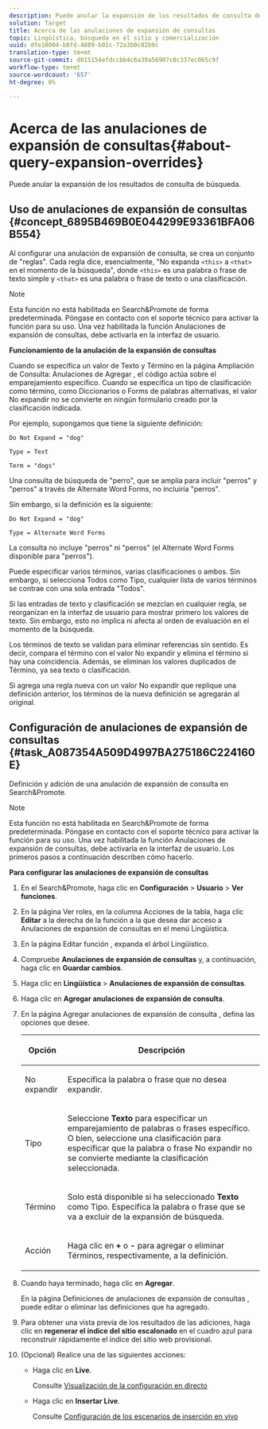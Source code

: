 ```yaml
---
description: Puede anular la expansión de los resultados de consulta de búsqueda.
solution: Target
title: Acerca de las anulaciones de expansión de consultas
topic: Lingüística, búsqueda en el sitio y comercialización
uuid: dfe18004-b8fd-4889-b01c-72a3b0c82b9c
translation-type: tm+mt
source-git-commit: d015154efdccbb4c6a39a56907c0c337ec065c9f
workflow-type: tm+mt
source-wordcount: '657'
ht-degree: 0%

---
```



# Acerca de las anulaciones de expansión de consultas{#about-query-expansion-overrides}

Puede anular la expansión de los resultados de consulta de búsqueda.

## Uso de anulaciones de expansión de consultas {#concept_6895B469B0E044299E93361BFA06B554}

Al configurar una anulación de expansión de consulta, se crea un conjunto de &quot;reglas&quot;. Cada regla dice, esencialmente, &quot;No expanda `<this>` a `<that>` en el momento de la búsqueda&quot;, donde `<this>` es una palabra o frase de texto simple y `<that>` es una palabra o frase de texto o una clasificación.

>[!NOTE]
>
>Esta función no está habilitada en Search&amp;Promote de forma predeterminada. Póngase en contacto con el soporte técnico para activar la función para su uso. Una vez habilitada la función Anulaciones de expansión de consultas, debe activarla en la interfaz de usuario.

**Funcionamiento de la anulación de la expansión de consultas**

Cuando se especifica un valor de Texto y Término en la página Ampliación de Consulta: Anulaciones de Agregar , el código actúa sobre el emparejamiento específico. Cuando se especifica un tipo de clasificación como término, como Diccionarios o Forms de palabras alternativas, el valor No expandir no se convierte en ningún formulario creado por la clasificación indicada.

Por ejemplo, supongamos que tiene la siguiente definición:

`Do Not Expand = "dog"`

`Type = Text`

`Term = "dogs"`

Una consulta de búsqueda de &quot;perro&quot;, que se amplía para incluir &quot;perros&quot; y &quot;perros&quot; a través de Alternate Word Forms, no incluiría &quot;perros&quot;.

Sin embargo, si la definición es la siguiente:

`Do Not Expand = "dog"`

`Type = Alternate Word Forms`

La consulta no incluye &quot;perros&quot; ni &quot;perros&quot; (el Alternate Word Forms disponible para &quot;perros&quot;).

Puede especificar varios términos, varias clasificaciones o ambos. Sin embargo, si selecciona Todos como Tipo, cualquier lista de varios términos se contrae con una sola entrada &quot;Todos&quot;.

Si las entradas de texto y clasificación se mezclan en cualquier regla, se reorganizan en la interfaz de usuario para mostrar primero los valores de texto. Sin embargo, esto no implica ni afecta al orden de evaluación en el momento de la búsqueda.

Los términos de texto se validan para eliminar referencias sin sentido. Es decir, compara el término con el valor No expandir y elimina el término si hay una coincidencia. Además, se eliminan los valores duplicados de Término, ya sea texto o clasificación.

Si agrega una regla nueva con un valor No expandir que replique una definición anterior, los términos de la nueva definición se agregarán al original.

## Configuración de anulaciones de expansión de consultas {#task_A087354A509D4997BA275186C224160E}

Definición y adición de una anulación de expansión de consulta en Search&amp;Promote.

<!-- 

t_configuring_query_expansion_overrides.xml

 -->

>[!NOTE]
Esta función no está habilitada en Search&amp;Promote de forma predeterminada. Póngase en contacto con el soporte técnico para activar la función para su uso. Una vez habilitada la función Anulaciones de expansión de consultas, debe activarla en la interfaz de usuario. Los primeros pasos a continuación describen cómo hacerlo.

**Para configurar las anulaciones de expansión de consultas**

1. En el Search&amp;Promote, haga clic en **Configuración** > **Usuario** > **Ver funciones**.
1. En la página Ver roles, en la columna Acciones de la tabla, haga clic **Editar** a la derecha de la función a la que desea dar acceso a Anulaciones de expansión de consultas en el menú Lingüística.
1. En la página Editar función , expanda el árbol Lingüístico.
1. Compruebe **Anulaciones de expansión de consultas** y, a continuación, haga clic en **Guardar cambios**.
1. Haga clic en **Lingüística** > **Anulaciones de expansión de consultas**.
1. Haga clic en **Agregar anulaciones de expansión de consulta**.
1. En la página Agregar anulaciones de expansión de consulta , defina las opciones que desee.

   <!-- 
   
   r_query_expansion_override_definitions.xml
   
   -->

   <table> 
    <thead> 
      <tr> 
      <th colname="col1" class="entry"> <p>Opción </p> </th> 
      <th colname="col2" class="entry"> <p>Descripción </p> </th> 
      </tr> 
    </thead>
    <tbody> 
      <tr> 
      <td colname="col1"> <p>No expandir </p> </td> 
      <td colname="col2"> <p>Especifica la palabra o frase que no desea expandir. </p> </td> 
      </tr> 
      <tr> 
      <td colname="col1"> <p>Tipo  </p> </td> 
      <td colname="col2"> <p>Seleccione <b>Texto</b> para especificar un emparejamiento de palabras o frases específico. O bien, seleccione una clasificación para especificar que la palabra o frase No expandir no se convierte mediante la clasificación seleccionada. </p> </td> 
      </tr> 
      <tr> 
      <td colname="col1"> <p>Término </p> </td> 
      <td colname="col2"> <p>Solo está disponible si ha seleccionado <b>Texto</b> como Tipo. Especifica la palabra o frase que se va a excluir de la expansión de búsqueda. </p> </td> 
      </tr> 
      <tr> 
      <td colname="col1"> <p>Acción </p> </td> 
      <td colname="col2"> <p> Haga clic en <b>+</b> o <b>-</b> para agregar o eliminar Términos, respectivamente, a la definición. </p> </td> 
      </tr> 
    </tbody> 
    </table>

1. Cuando haya terminado, haga clic en **Agregar**.

   En la página Definiciones de anulaciones de expansión de consultas , puede editar o eliminar las definiciones que ha agregado.
1. Para obtener una vista previa de los resultados de las adiciones, haga clic en **regenerar el índice del sitio escalonado** en el cuadro azul para reconstruir rápidamente el índice del sitio web provisional.
1. (Opcional) Realice una de las siguientes acciones:

   * Haga clic en **Live**.

      Consulte [Visualización de la configuración en directo](../c-about-staging.md#task_401A0EBDB5DB4D4CA933CBA7BECDC10F)

   * Haga clic en **Insertar Live**.

      Consulte [Configuración de los escenarios de inserción en vivo](../c-about-staging.md#task_44306783B4C0408AAA58B471DAF2D9A4)

